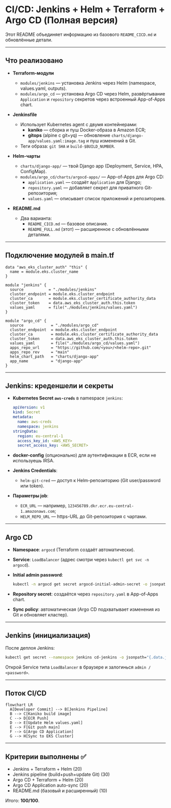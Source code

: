 
# CI/CD: Jenkins + Helm + Terraform + Argo CD (Полная версия)

Этот README объединяет информацию из базового `README_CICD.md` и обновлённые детали.

---

## Что реализовано

- **Terraform-модули**
  - `modules/jenkins` — установка Jenkins через Helm (namespace, values.yaml, outputs).
  - `modules/argo_cd` — установка Argo CD через Helm, развёртывание `Application` и `repository` секретов через встроенный App-of-Apps chart.

- **Jenkinsfile**
  - Использует Kubernetes agent с двумя контейнерами:
    - **kaniko** — сборка и пуш Docker-образа в Amazon ECR;
    - **gitops** (alpine с git+yq) — обновление `charts/django-app/values.yaml:image.tag` и пуш изменений в Git.
  - Теги образа: `git SHA` и `build-$BUILD_NUMBER`.

- **Helm-чарты**
  - `charts/django-app/` — твой Django app (Deployment, Service, HPA, ConfigMap).
  - `modules/argo_cd/charts/argocd-apps/` — App-of-Apps для Argo CD:
    - `application.yaml` — создаёт `Application` для Django;
    - `repository.yaml` — добавляет секрет для приватного Git-репозитория;
    - `values.yaml` — описывает список приложений и репозиториев.

- **README.md**
  - Два варианта:
    - `README_CICD.md` — базовое описание.
    - `README_FULL.md` (этот) — расширенное с обновлёнными деталями.

---

## Подключение модулей в main.tf

```hcl
data "aws_eks_cluster_auth" "this" {
  name = module.eks.cluster_name
}

module "jenkins" {
  source           = "./modules/jenkins"
  cluster_endpoint = module.eks.cluster_endpoint
  cluster_ca       = module.eks.cluster_certificate_authority_data
  cluster_token    = data.aws_eks_cluster_auth.this.token
  values_yaml      = file("./modules/jenkins/values.yaml")
}

module "argo_cd" {
  source            = "./modules/argo_cd"
  cluster_endpoint  = module.eks.cluster_endpoint
  cluster_ca        = module.eks.cluster_certificate_authority_data
  cluster_token     = data.aws_eks_cluster_auth.this.token
  values_yaml       = file("./modules/argo_cd/values.yaml")
  apps_repo_url     = "https://github.com/<you>/<helm-repo>.git"
  apps_repo_rev     = "main"
  helm_chart_path   = "charts/django-app"
  app_name          = "django-app"
}
```

---

## Jenkins: креденшели и секреты

- **Kubernetes Secret `aws-creds`** в namespace `jenkins`:
  ```yaml
  apiVersion: v1
  kind: Secret
  metadata:
    name: aws-creds
    namespace: jenkins
  stringData:
    region: eu-central-1
    access_key_id: <AWS_KEY>
    secret_access_key: <AWS_SECRET>
  ```

- **docker-config** (опционально) для аутентификации в ECR, если не используешь IRSA.

- **Jenkins Credentials**:
  - `helm-git-cred` — доступ к Helm-репозиторию (Git user/password или token).

- **Параметры job**:
  - `ECR_URL` — например, `123456789.dkr.ecr.eu-central-1.amazonaws.com`;
  - `HELM_REPO_URL` — https-URL до Git-репозитория с чартами.

---

## Argo CD

- **Namespace**: `argocd` (Terraform создаёт автоматически).
- **Service**: `LoadBalancer` (адрес смотри через `kubectl get svc -n argocd`).
- **Initial admin password**:
  ```bash
  kubectl -n argocd get secret argocd-initial-admin-secret -o jsonpath="{.data.password}" | base64 -d
  ```

- **Repository secret**: создаётся через `repository.yaml` в App-of-Apps chart.

- **Sync policy**: автоматическая (Argo CD подхватывает изменения из Git и обновляет кластер).

---

## Jenkins (инициализация)

После деплоя Jenkins:  
```bash
kubectl get secret --namespace jenkins cd-jenkins -o jsonpath="{.data.jenkins-admin-password}" | base64 -d
```

Открой Service типа `LoadBalancer` в браузере и залогинься `admin / <password>`.

---

## Поток CI/CD

```mermaid
flowchart LR
  A[Developer Commit] --> B[Jenkins Pipeline]
  B --> C[Kaniko build image]
  C --> D[ECR Push]
  D --> E[Update Helm values.yaml]
  E --> F[Git push main]
  F --> G[Argo CD Application]
  G --> H[Sync to EKS Cluster]
```

---

## Критерии выполнены ✅

- Jenkins + Terraform + Helm (20)
- Jenkins pipeline (build+push+update Git) (30)
- Argo CD + Terraform + Helm (20)
- Argo CD Application auto-sync (20)
- README.md (базовый и расширенный) (10)

Итого: **100/100**.
